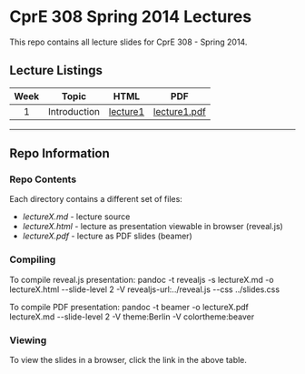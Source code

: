 # CprE 308 Spring 2014 Lectures
This repo contains all lecture slides for CprE 308 - Spring 2014.

## Lecture Listings

| Week | Topic | HTML | PDF |
|:----:|:-----:|:----:|:---:|
| 1 | Introduction | [lecture1](https://rawgithub.com/CprE308/lectures/master/lecture1/lecture1.html) | [lecture1.pdf](https://github.com/CprE308/lectures/blob/master/lecture1/lecture1.pdf?raw=true) |

------------

## Repo Information

### Repo Contents
Each directory contains a different set of files:

 - *lectureX.md* - lecture source
 - *lectureX.html* - lecture as presentation viewable in browser (reveal.js)
 - *lectureX.pdf* - lecture as PDF slides (beamer)

### Compiling
To compile reveal.js presentation:
    pandoc -t revealjs -s lectureX.md -o lectureX.html --slide-level 2 -V revealjs-url:../reveal.js --css ../slides.css

To compile PDF presentation:
    pandoc -t beamer -o lectureX.pdf lectureX.md --slide-level 2 -V theme:Berlin -V colortheme:beaver

### Viewing
To view the slides in a browser, click the link in the above table.

